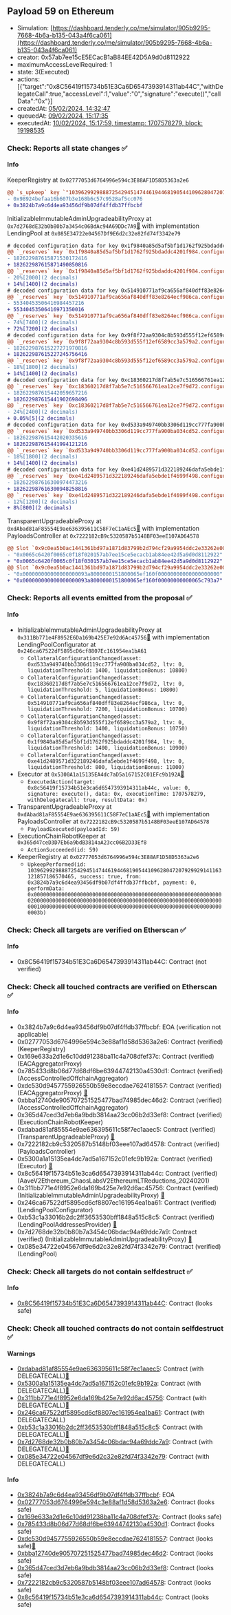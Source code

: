 ## Payload 59 on Ethereum

- Simulation: [https://dashboard.tenderly.co/me/simulator/905b9295-7668-4b6a-b135-043a4f6ca061](https://dashboard.tenderly.co/me/simulator/905b9295-7668-4b6a-b135-043a4f6ca061)
- creator: 0x57ab7ee15cE5ECacB1aB84EE42D5A9d0d8112922
- maximumAccessLevelRequired: 1
- state: 3(Executed)
- actions: [{"target":"0x8C56419f15734b51E3Ca6D6547393914311ab44C","withDelegateCall":true,"accessLevel":1,"value":"0","signature":"execute()","callData":"0x"}]
- createdAt: [05/02/2024, 14:32:47](https://etherscan.io/tx/0x10d6eb8418e9abf9ea0046487bff1a5e09fb1adf3ddc8b63e7794b73f12c4dda)
- queuedAt: [09/02/2024, 15:17:35](https://etherscan.io/tx/0xce5c2182b96ad7115eeeb362e38640ca65fca87d953d130d30fbfa9e1c12abec)
- executedAt: [10/02/2024, 15:17:59, timestamp: 1707578279, block: 19198535](https://etherscan.io/tx/0xac53fedf56e1d4a0b33b1368dccfaddc1ac492657a30155870212f402c9d0525)

### Check: Reports all state changes :white_check_mark:

#### Info


KeeperRegistry at `0x02777053d6764996e594c3E88AF1D58D5363a2e6`
```diff
@@ `s_upkeep` key `"103962992988872542945147446194468190544109628047207929929141163121857186570465".lastKeeper` @@
- 0x98924befaa16b607b3e168b6c57c9528af5cc076
+ 0x3824b7a9c6d4ea93456df9b07df4ffdb37ffbcbf
```

InitializableImmutableAdminUpgradeabilityProxy at `0x7d2768dE32b0b80b7a3454c06BdAc94A69DDc7A9`[:ghost:](https://github.com/bgd-labs/aave-address-book "AaveV2Ethereum.POOL") with implementation LendingPool at `0x085E34722e04567Df9E6d2c32e82fd74f3342e79`
```diff
# decoded configuration data for key 0x1f9840a85d5af5bf1d1762f925bdaddc4201f984 (symbol: UNI)
@@ `_reserves` key `0x1f9840a85d5af5bf1d1762f925bdaddc4201f984.configuration.data` @@
- 182622987615871530172416
+ 182622987615871490850816
@@ `_reserves` key `0x1f9840a85d5af5bf1d1762f925bdaddc4201f984.configuration.data_decoded.liquidationThreshold` @@
- 20%[2000](2 decimals)
+ 14%[1400](2 decimals)
# decoded configuration data for key 0x514910771af9ca656af840dff83e8264ecf986ca (symbol: LINK)
@@ `_reserves` key `0x514910771af9ca656af840dff83e8264ecf986ca.configuration.data` @@
- 55340453506416984457216
+ 55340453506416971350016
@@ `_reserves` key `0x514910771af9ca656af840dff83e8264ecf986ca.configuration.data_decoded.liquidationThreshold` @@
- 74%[7400](2 decimals)
+ 72%[7200](2 decimals)
# decoded configuration data for key 0x9f8f72aa9304c8b593d555f12ef6589cc3a579a2 (symbol: unknown)
@@ `_reserves` key `0x9f8f72aa9304c8b593d555f12ef6589cc3a579a2.configuration.data` @@
- 182622987615227271970816
+ 182622987615227245756416
@@ `_reserves` key `0x9f8f72aa9304c8b593d555f12ef6589cc3a579a2.configuration.data_decoded.liquidationThreshold` @@
- 18%[1800](2 decimals)
+ 14%[1400](2 decimals)
# decoded configuration data for key 0xc18360217d8f7ab5e7c516566761ea12ce7f9d72 (symbol: ENS)
@@ `_reserves` key `0xc18360217d8f7ab5e7c516566761ea12ce7f9d72.configuration.data` @@
- 182622987615442059657216
+ 182622987615441902698496
@@ `_reserves` key `0xc18360217d8f7ab5e7c516566761ea12ce7f9d72.configuration.data_decoded.liquidationThreshold` @@
- 24%[2400](2 decimals)
+ 0.05%[5](2 decimals)
# decoded configuration data for key 0xd533a949740bb3306d119cc777fa900ba034cd52 (symbol: CRV)
@@ `_reserves` key `0xd533a949740bb3306d119cc777fa900ba034cd52.configuration.data` @@
- 182622987615442020335616
+ 182622987615441994121216
@@ `_reserves` key `0xd533a949740bb3306d119cc777fa900ba034cd52.configuration.data_decoded.liquidationThreshold` @@
- 18%[1800](2 decimals)
+ 14%[1400](2 decimals)
# decoded configuration data for key 0xe41d2489571d322189246dafa5ebde1f4699f498 (symbol: ZRX)
@@ `_reserves` key `0xe41d2489571d322189246dafa5ebde1f4699f498.configuration.data` @@
- 182622987616300974473216
+ 182622987616300948258816
@@ `_reserves` key `0xe41d2489571d322189246dafa5ebde1f4699f498.configuration.data_decoded.liquidationThreshold` @@
- 12%[1200](2 decimals)
+ 8%[800](2 decimals)
```

TransparentUpgradeableProxy at `0xdAbad81aF85554E9ae636395611C58F7eC1aAEc5`[:ghost:](https://github.com/bgd-labs/aave-address-book "GovernanceV3Ethereum.PAYLOADS_CONTROLLER") with implementation PayloadsController at `0x7222182cB9c5320587b5148BF03eeE107AD64578`
```diff
@@ Slot `0x9c0ea5b0ac1441361bd97a1871d83799b2d794cf29a9954ddc2e33262e005d67` @@
- "0x0065c6420f0065c0f18f020157ab7ee15ce5ecacb1ab84ee42d5a9d0d8112922"
+ "0x0065c6420f0065c0f18f030157ab7ee15ce5ecacb1ab84ee42d5a9d0d8112922"
@@ Slot `0x9c0ea5b0ac1441361bd97a1871d83799b2d794cf29a9954ddc2e33262e005d68` @@
- "0x000000000000000000093a8000000151800065ef160f00000000000000000000"
+ "0x000000000000000000093a8000000151800065ef160f00000000000065c793a7"
```


### Check: Reports all events emitted from the proposal :white_check_mark:

#### Info

- InitializableImmutableAdminUpgradeabilityProxy at `0x311Bb771e4F8952E6Da169b425E7e92d6Ac45756`[:ghost:](https://github.com/bgd-labs/aave-address-book "AaveV2Ethereum.POOL_CONFIGURATOR") with implementation LendingPoolConfigurator at `0x246ca67522dF5895cD6cf8807Ec161954ea1bA61`
  - `CollateralConfigurationChanged(asset: 0xd533a949740bb3306d119cc777fa900ba034cd52, ltv: 0, liquidationThreshold: 1400, liquidationBonus: 10800)`
  - `CollateralConfigurationChanged(asset: 0xc18360217d8f7ab5e7c516566761ea12ce7f9d72, ltv: 0, liquidationThreshold: 5, liquidationBonus: 10800)`
  - `CollateralConfigurationChanged(asset: 0x514910771af9ca656af840dff83e8264ecf986ca, ltv: 0, liquidationThreshold: 7200, liquidationBonus: 10700)`
  - `CollateralConfigurationChanged(asset: 0x9f8f72aa9304c8b593d555f12ef6589cc3a579a2, ltv: 0, liquidationThreshold: 1400, liquidationBonus: 10750)`
  - `CollateralConfigurationChanged(asset: 0x1f9840a85d5af5bf1d1762f925bdaddc4201f984, ltv: 0, liquidationThreshold: 1400, liquidationBonus: 10900)`
  - `CollateralConfigurationChanged(asset: 0xe41d2489571d322189246dafa5ebde1f4699f498, ltv: 0, liquidationThreshold: 800, liquidationBonus: 11000)`
- Executor at `0x5300A1a15135EA4dc7aD5a167152C01EFc9b192A`[:ghost:](https://github.com/bgd-labs/aave-address-book "AaveV2Ethereum.POOL_ADMIN, AaveV2EthereumAMM.POOL_ADMIN, AaveV3Ethereum.ACL_ADMIN, GovernanceV3Ethereum.EXECUTOR_LVL_1")
  - `ExecutedAction(target: 0x8c56419f15734b51e3ca6d6547393914311ab44c, value: 0, signature: execute(), data: 0x, executionTime: 1707578279, withDelegatecall: true, resultData: 0x)`
- TransparentUpgradeableProxy at `0xdAbad81aF85554E9ae636395611C58F7eC1aAEc5`[:ghost:](https://github.com/bgd-labs/aave-address-book "GovernanceV3Ethereum.PAYLOADS_CONTROLLER") with implementation PayloadsController at `0x7222182cB9c5320587b5148BF03eeE107AD64578`
  - `PayloadExecuted(payloadId: 59)`
- ExecutionChainRobotKeeper at `0x365d47ceD3D7Eb6a9bdB3814aA23cc06B2D33Ef8`
  - `ActionSucceeded(id: 59)`
- KeeperRegistry at `0x02777053d6764996e594c3E88AF1D58D5363a2e6`
  - `UpkeepPerformed(id: 103962992988872542945147446194468190544109628047207929929141163121857186570465, success: true, from: 0x3824b7a9c6d4ea93456df9b07df4ffdb37ffbcbf, payment: 0, performData: 0x00000000000000000000000000000000000000000000000000000000000000200000000000000000000000000000000000000000000000000000000000000001000000000000000000000000000000000000000000000000000000000000003b)`

### Check: Check all targets are verified on Etherscan :white_check_mark:

#### Info

- 0x8C56419f15734b51E3Ca6D6547393914311ab44C: Contract (not verified) 

### Check: Check all touched contracts are verified on Etherscan :white_check_mark:

#### Info

- 0x3824b7a9c6d4ea93456df9b07df4ffdb37ffbcbf: EOA (verification not applicable)
- 0x02777053d6764996e594c3e88af1d58d5363a2e6: Contract (verified) (KeeperRegistry) 
- 0x169e633a2d1e6c10dd91238ba11c4a708dfef37c: Contract (verified) (EACAggregatorProxy) 
- 0x785433d8b06d77d68df6be63944742130a4530d1: Contract (verified) (AccessControlledOffchainAggregator) 
- 0xdc530d9457755926550b59e8eccdae7624181557: Contract (verified) (EACAggregatorProxy) [:ghost:](https://github.com/bgd-labs/aave-address-book "AaveV2Ethereum.ASSETS.LINK.ORACLE")
- 0xbba12740de905707251525477bad74985dec46d2: Contract (verified) (AccessControlledOffchainAggregator) 
- 0x365d47ced3d7eb6a9bdb3814aa23cc06b2d33ef8: Contract (verified) (ExecutionChainRobotKeeper) 
- 0xdabad81af85554e9ae636395611c58f7ec1aaec5: Contract (verified) (TransparentUpgradeableProxy) [:ghost:](https://github.com/bgd-labs/aave-address-book "GovernanceV3Ethereum.PAYLOADS_CONTROLLER")
- 0x7222182cb9c5320587b5148bf03eee107ad64578: Contract (verified) (PayloadsController) 
- 0x5300a1a15135ea4dc7ad5a167152c01efc9b192a: Contract (verified) (Executor) [:ghost:](https://github.com/bgd-labs/aave-address-book "AaveV2Ethereum.POOL_ADMIN, AaveV2EthereumAMM.POOL_ADMIN, AaveV3Ethereum.ACL_ADMIN, GovernanceV3Ethereum.EXECUTOR_LVL_1")
- 0x8c56419f15734b51e3ca6d6547393914311ab44c: Contract (verified) (AaveV2Ethereum_ChaosLabsV2EthereumLTReductions_20240201) 
- 0x311bb771e4f8952e6da169b425e7e92d6ac45756: Contract (verified) (InitializableImmutableAdminUpgradeabilityProxy) [:ghost:](https://github.com/bgd-labs/aave-address-book "AaveV2Ethereum.POOL_CONFIGURATOR")
- 0x246ca67522df5895cd6cf8807ec161954ea1ba61: Contract (verified) (LendingPoolConfigurator) 
- 0xb53c1a33016b2dc2ff3653530bff1848a515c8c5: Contract (verified) (LendingPoolAddressesProvider) [:ghost:](https://github.com/bgd-labs/aave-address-book "AaveV2Ethereum.POOL_ADDRESSES_PROVIDER")
- 0x7d2768de32b0b80b7a3454c06bdac94a69ddc7a9: Contract (verified) (InitializableImmutableAdminUpgradeabilityProxy) [:ghost:](https://github.com/bgd-labs/aave-address-book "AaveV2Ethereum.POOL")
- 0x085e34722e04567df9e6d2c32e82fd74f3342e79: Contract (verified) (LendingPool) 

### Check: Check all targets do not contain selfdestruct :white_check_mark:

#### Info

- [0x8C56419f15734b51E3Ca6D6547393914311ab44C](https://etherscan.io/address/0x8C56419f15734b51E3Ca6D6547393914311ab44C): Contract (looks safe)

### Check: Check all touched contracts do not contain selfdestruct :white_check_mark:

#### Warnings

- [0xdabad81af85554e9ae636395611c58f7ec1aaec5](https://etherscan.io/address/0xdabad81af85554e9ae636395611c58f7ec1aaec5): Contract (with DELEGATECALL)[:ghost:](https://github.com/bgd-labs/aave-address-book "GovernanceV3Ethereum.PAYLOADS_CONTROLLER")
- [0x5300a1a15135ea4dc7ad5a167152c01efc9b192a](https://etherscan.io/address/0x5300a1a15135ea4dc7ad5a167152c01efc9b192a): Contract (with DELEGATECALL)[:ghost:](https://github.com/bgd-labs/aave-address-book "AaveV2Ethereum.POOL_ADMIN, AaveV2EthereumAMM.POOL_ADMIN, AaveV3Ethereum.ACL_ADMIN, GovernanceV3Ethereum.EXECUTOR_LVL_1")
- [0x311bb771e4f8952e6da169b425e7e92d6ac45756](https://etherscan.io/address/0x311bb771e4f8952e6da169b425e7e92d6ac45756): Contract (with DELEGATECALL)[:ghost:](https://github.com/bgd-labs/aave-address-book "AaveV2Ethereum.POOL_CONFIGURATOR")
- [0x246ca67522df5895cd6cf8807ec161954ea1ba61](https://etherscan.io/address/0x246ca67522df5895cd6cf8807ec161954ea1ba61): Contract (with DELEGATECALL)
- [0xb53c1a33016b2dc2ff3653530bff1848a515c8c5](https://etherscan.io/address/0xb53c1a33016b2dc2ff3653530bff1848a515c8c5): Contract (with DELEGATECALL)[:ghost:](https://github.com/bgd-labs/aave-address-book "AaveV2Ethereum.POOL_ADDRESSES_PROVIDER")
- [0x7d2768de32b0b80b7a3454c06bdac94a69ddc7a9](https://etherscan.io/address/0x7d2768de32b0b80b7a3454c06bdac94a69ddc7a9): Contract (with DELEGATECALL)[:ghost:](https://github.com/bgd-labs/aave-address-book "AaveV2Ethereum.POOL")
- [0x085e34722e04567df9e6d2c32e82fd74f3342e79](https://etherscan.io/address/0x085e34722e04567df9e6d2c32e82fd74f3342e79): Contract (with DELEGATECALL)

#### Info

- [0x3824b7a9c6d4ea93456df9b07df4ffdb37ffbcbf](https://etherscan.io/address/0x3824b7a9c6d4ea93456df9b07df4ffdb37ffbcbf): EOA
- [0x02777053d6764996e594c3e88af1d58d5363a2e6](https://etherscan.io/address/0x02777053d6764996e594c3e88af1d58d5363a2e6): Contract (looks safe)
- [0x169e633a2d1e6c10dd91238ba11c4a708dfef37c](https://etherscan.io/address/0x169e633a2d1e6c10dd91238ba11c4a708dfef37c): Contract (looks safe)
- [0x785433d8b06d77d68df6be63944742130a4530d1](https://etherscan.io/address/0x785433d8b06d77d68df6be63944742130a4530d1): Contract (looks safe)
- [0xdc530d9457755926550b59e8eccdae7624181557](https://etherscan.io/address/0xdc530d9457755926550b59e8eccdae7624181557): Contract (looks safe)[:ghost:](https://github.com/bgd-labs/aave-address-book "AaveV2Ethereum.ASSETS.LINK.ORACLE")
- [0xbba12740de905707251525477bad74985dec46d2](https://etherscan.io/address/0xbba12740de905707251525477bad74985dec46d2): Contract (looks safe)
- [0x365d47ced3d7eb6a9bdb3814aa23cc06b2d33ef8](https://etherscan.io/address/0x365d47ced3d7eb6a9bdb3814aa23cc06b2d33ef8): Contract (looks safe)
- [0x7222182cb9c5320587b5148bf03eee107ad64578](https://etherscan.io/address/0x7222182cb9c5320587b5148bf03eee107ad64578): Contract (looks safe)
- [0x8c56419f15734b51e3ca6d6547393914311ab44c](https://etherscan.io/address/0x8c56419f15734b51e3ca6d6547393914311ab44c): Contract (looks safe)

